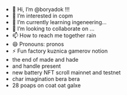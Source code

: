 - 👋 Hi, I’m @boryadok !!!
- 👀 I’m interested in copm
- 🌱 I’m currently learning ingeneering...
- 💞️ I’m looking to collaborate on ...
- 📫 How to reach me together rain
- 😄 Pronouns: pronos
- ⚡ Fun factory kuznica gamerov notion
- the end of made and hade
- and handle present
- new battery NFT scroll mainnet and testnet
- char imagination bera bera
- 28 poaps on coat oat galxe

